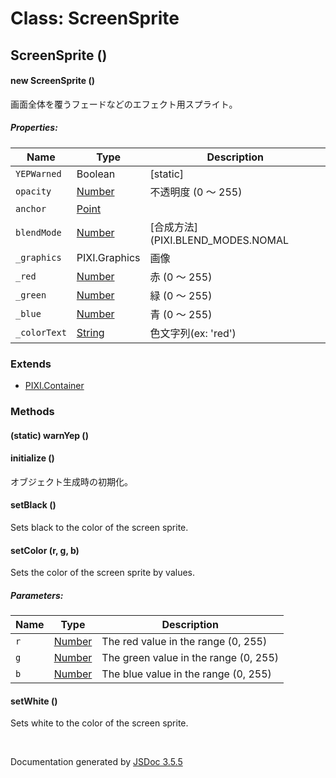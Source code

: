 # Class: ScreenSprite

## ScreenSprite ()

#### new ScreenSprite ()

 画面全体を覆うフェードなどのエフェクト用スプライト。

##### Properties:

| Name | Type | Description |
| --- | --- | --- |
| `YEPWarned` | Boolean | [static] |
| `opacity` | [Number](Number.md) |  不透明度 (0 〜 255) |
| `anchor` | [Point](Point.md) |  |
| `blendMode` | [Number](Number.md) | [合成方法] (PIXI.BLEND_MODES.NOMAL | ADD | MULTIPLY | SCREEN) |
| `_graphics` | PIXI.Graphics |  画像 |
| `_red` | [Number](Number.md) |  赤 (0 〜 255) |
| `_green` | [Number](Number.md) |  緑 (0 〜 255) |
| `_blue` | [Number](Number.md) |  青 (0 〜 255) |
| `_colorText` | [String](String.md) |  色文字列(ex: 'red') |

<dl>
</dl>

### Extends

* [PIXI.Container](PIXI.Container.md)

### Methods

#### (static) warnYep ()

<dl>
</dl>

#### initialize ()


 オブジェクト生成時の初期化。
<dl>
</dl>

#### setBlack ()


Sets black to the color of the screen sprite.
<dl>
</dl>

#### setColor (r, g, b)


Sets the color of the screen sprite by values.

##### Parameters:

| Name | Type | Description |
| --- | --- | --- |
| `r` | [Number](Number.md) | The red value in the range (0, 255) |
| `g` | [Number](Number.md) | The green value in the range (0, 255) |
| `b` | [Number](Number.md) | The blue value in the range (0, 255) |

<dl>
</dl>

#### setWhite ()


Sets white to the color of the screen sprite.
<dl>
</dl>


 <br>

  Documentation generated by [JSDoc 3.5.5](https://github.com/jsdoc3/jsdoc)
